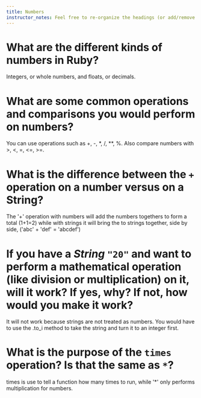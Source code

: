 ```yaml
---
title: Numbers
instructor_notes: Feel free to re-organize the headings (or add/remove headings) below. We included the headings for your benefit, but it's 100% fine if you want to write your responses in some different structure.
---
```


# What are the different kinds of numbers in Ruby?

Integers, or whole numbers, and floats, or decimals.

# What are some common operations and comparisons you would perform on numbers?

You can use operations such as +, -, *, /, **, %. Also compare numbers with >, <, =, <=, >=.

# What is the difference between the `+` operation on a number versus on a String?

The '+' operation with numbers will add the numbers togethers to form a total (1+1=2) while with strings it will bring the to strings together, side by side, ('abc' + 'def' = 'abcdef')

# If you have a _String_ `"20"` and want to perform a mathematical operation (like division or multiplication) on it, will it work? If yes, why? If not, how would you make it work?

It will not work because strings are not treated as numbers. You would have to use the .to_i method to take the string and turn it to an integer first.

# What is the purpose of the `times` operation? Is that the same as `*`?

times is use to tell a function how many times to run, while '*' only performs multiplication for numbers.
